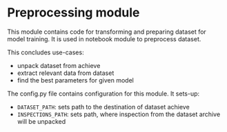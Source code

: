 # Preprocessing module

This module contains code for transforming and preparing dataset for model training.
It is used in notebook module to preprocess dataset.

This concludes use-cases:
 - unpack dataset from achieve
 - extract relevant data from dataset
 - find the best parameters for given model

The config.py file contains configuration for this module.
It sets-up:
 - `DATASET_PATH`: sets path to the destination of dataset achieve
 - `INSPECTIONS_PATH`: sets path, where inspection from the dataset
   archive will be unpacked
